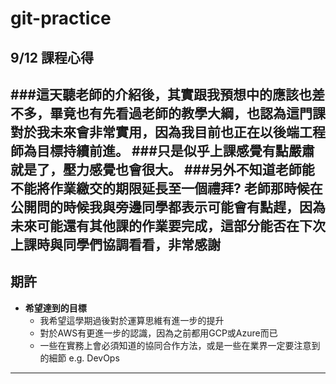 # git-practice

## 9/12 課程心得
###這天聽老師的介紹後，其實跟我預想中的應該也差不多，畢竟也有先看過老師的教學大綱，也認為這門課對於我未來會非常實用，因為我目前也正在以後端工程師為目標持續前進。
###只是似乎上課感覺有點嚴肅就是了，壓力感覺也會很大。
###另外不知道老師能不能將作業繳交的期限延長至一個禮拜? 老師那時候在公開問的時候我與旁邊同學都表示可能會有點趕，因為未來可能還有其他課的作業要完成，這部分能否在下次上課時與同學們協調看看，非常感謝
---

## 期許

- **希望達到的目標**
  - 我希望這學期過後對於運算思維有進一步的提升
  - 對於AWS有更進一步的認識，因為之前都用GCP或Azure而已
  - 一些在實務上會必須知道的協同合作方法，或是一些在業界一定要注意到的細節  e.g. DevOps
---
